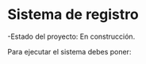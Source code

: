 <h1> Sistema de registro </h1> 

-Estado del proyecto: En construcción. 

Para ejecutar el sistema debes poner:

```npm install react´´´ 
